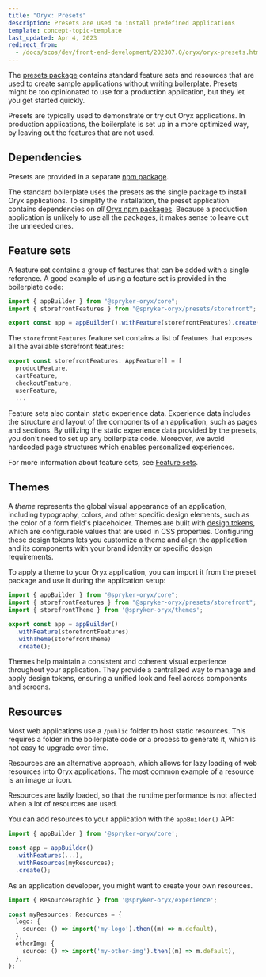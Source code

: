 ```yaml
---
title: "Oryx: Presets"
description: Presets are used to install predefined applications
template: concept-topic-template
last_updated: Apr 4, 2023
redirect_from:
  - /docs/scos/dev/front-end-development/202307.0/oryx/oryx-presets.html
---
```



The [presets package](https://www.npmjs.com/package/@spryker-oryx/presets) contains standard feature sets and resources that are used to create sample applications without writing [boilerplate](/docs/scos/dev/front-end-development/{{page.version}}/oryx/getting-started/oryx-boilerplate.html). Presets might be too opinionated to use for a production application, but they let you get started quickly.

Presets are typically used to demonstrate or try out Oryx applications. In production applications, the boilerplate is set up in a more optimized way, by leaving out the features that are not used.

## Dependencies

Presets are provided in a separate [npm package](https://www.npmjs.com/package/@spryker-oryx/oryx-presets.html).

The standard boilerplate uses the presets as the single package to install Oryx applications. To simplify the installation, the preset application contains dependencies on _all_ [Oryx npm packages](https://www.npmjs.com/org/spryker-oryx). Because a production application is unlikely to use all the packages, it makes sense to leave out the unneeded ones.

## Feature sets

A feature set contains a group of features that can be added with a single reference. A good example of using a feature set is provided in the boilerplate code:

```ts
import { appBuilder } from "@spryker-oryx/core";
import { storefrontFeatures } from "@spryker-oryx/presets/storefront";

export const app = appBuilder().withFeature(storefrontFeatures).create();
```

The `storefrontFeatures` feature set contains a list of features that exposes all the available storefront features:

```ts
export const storefrontFeatures: AppFeature[] = [
  productFeature,
  cartFeature,
  checkoutFeature,
  userFeature,
  ...
```

Feature sets also contain static experience data. Experience data includes the structure and layout of the components of an application, such as pages and sections. By utilizing the static experience data provided by the presets, you don't need to set up any boilerplate code. Moreover, we avoid hardcoded page structures which enables personalized experiences.

For more information about feature sets, see [Feature sets](/docs/scos/dev/front-end-development/{{page.version}}/oryx/building-applications/oryx-feature-sets.html).

## Themes

A _theme_ represents the global visual appearance of an application, including typography, colors, and other specific design elements, such as the color of a form field's placeholder. Themes are built with [design tokens](/docs/scos/dev/front-end-development/{{page.version}}/oryx/building-applications/styling/oryx-design-tokens.html), which are configurable values that are used in CSS properties. Configuring these design tokens lets you customize a theme and align the application and its components with your brand identity or specific design requirements.

To apply a theme to your Oryx application, you can import it from the preset package and use it during the application setup:

```ts
import { appBuilder } from "@spryker-oryx/core";
import { storefrontFeatures } from "@spryker-oryx/presets/storefront";
import { storefrontTheme } from '@spryker-oryx/themes';

export const app = appBuilder()
  .withFeature(storefrontFeatures)
  .withTheme(storefrontTheme)
  .create();
```

Themes help maintain a consistent and coherent visual experience throughout your application. They provide a centralized way to manage and apply design tokens, ensuring a unified look and feel across components and screens.

## Resources

Most web applications use a `/public` folder to host static resources. This requires a folder in the boilerplate code or a process to generate it, which is not easy to upgrade over time.

Resources are an alternative approach, which allows for lazy loading of web resources into Oryx applications. The most common example of a resource is an image or icon.

Resources are lazily loaded, so that the runtime performance is not affected when a lot of resources are used.

You can add resources to your application with the `appBuilder()` API:

```ts
import { appBuilder } from '@spryker-oryx/core';

const app = appBuilder()
  .withFeatures(...),
  .withResources(myResources);
  .create();
```

As an application developer, you might want to create your own resources.

```ts
import { ResourceGraphic } from '@spryker-oryx/experience';

const myResources: Resources = {
  logo: {
    source: () => import('my-logo').then((m) => m.default),
  },
  otherImg: {
    source: () => import('my-other-img').then((m) => m.default),
  },
};
```
